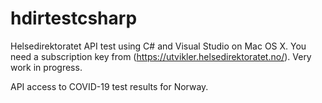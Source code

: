 # hdirtestcsharp

Helsedirektoratet API test using C# and Visual Studio on Mac OS X. You need a subscription key from (https://utvikler.helsedirektoratet.no/). Very work in progress.

API access to COVID-19 test results for Norway.
